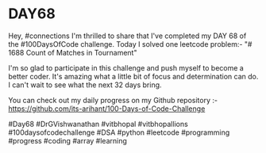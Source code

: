 # DAY68
Hey, #connections I'm thrilled to share that I've completed my DAY 68 of the #100DaysOfCode challenge. Today I solved one leetcode problem:- "# 1688 Count of Matches in Tournament"

I'm so glad to participate in this challenge and push myself to become a better coder. It's amazing what a little bit of focus and determination can do. I can't wait to see what the next 32 days bring.

You can check out my daily progress on my Github repository :- https://github.com/its-arihant/100-Days-of-Code-Challenge

#Day68 #DrGVishwanathan #vitbhopal #vitbhopallions #100daysofcodechallenge #DSA #python #leetcode #programming #progress #coding #array #learning 